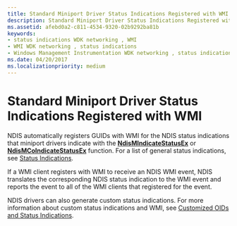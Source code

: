 ```yaml
---
title: Standard Miniport Driver Status Indications Registered with WMI
description: Standard Miniport Driver Status Indications Registered with WMI
ms.assetid: afebd0a2-c811-4534-9320-02b9292ba81b
keywords:
- status indications WDK networking , WMI
- WMI WDK networking , status indications
- Windows Management Instrumentation WDK networking , status indications
ms.date: 04/20/2017
ms.localizationpriority: medium
---
```


# Standard Miniport Driver Status Indications Registered with WMI





NDIS automatically registers GUIDs with WMI for the NDIS status indications that miniport drivers indicate with the [**NdisMIndicateStatusEx**](https://docs.microsoft.com/windows-hardware/drivers/ddi/ndis/nf-ndis-ndismindicatestatusex) or [**NdisMCoIndicateStatusEx**](https://docs.microsoft.com/windows-hardware/drivers/ddi/ndis/nf-ndis-ndismcoindicatestatusex) function. For a list of general status indications, see [Status Indications](https://docs.microsoft.com/windows-hardware/drivers/ddi/_netvista/).

If a WMI client registers with WMI to receive an NDIS WMI event, NDIS translates the corresponding NDIS status indication to the WMI event and reports the event to all of the WMI clients that registered for the event.

NDIS drivers can also generate custom status indications. For more information about custom status indications and WMI, see [Customized OIDs and Status Indications](customized-oids-and-status-indications.md).

 

 





